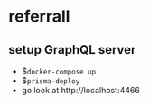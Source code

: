 # referrall

## setup GraphQL server

- $`docker-compose up`
- $`prisma-deploy`
- go look at http://localhost:4466
